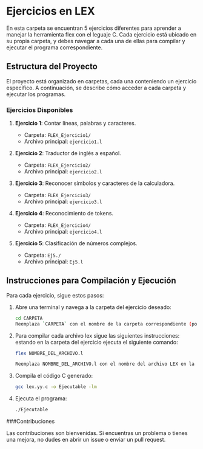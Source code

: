 # Ejercicios en LEX

En esta carpeta se encuentran 5 ejercicios diferentes para aprender a manejar la herramienta flex con el leguaje C. Cada ejercicio está ubicado en su propia carpeta, y debes navegar a cada una de ellas para compilar y ejecutar el programa correspondiente.

## Estructura del Proyecto

El proyecto está organizado en carpetas, cada una conteniendo un ejercicio específico. A continuación, se describe cómo acceder a cada carpeta y ejecutar los programas.

### Ejercicios Disponibles

1. **Ejercicio 1**: Contar líneas, palabras y caracteres.
   - Carpeta: `FLEX_Ejercicio1/`
   - Archivo principal: `ejercicio1.l`

2. **Ejercicio 2**: Traductor de inglés a español.
   - Carpeta: `FLEX_Ejercicio2/`
   - Archivo principal: `ejercicio2.l`

3. **Ejercicio 3**: Reconocer símbolos y caracteres de la calculadora.
   - Carpeta: `FLEX_Ejercicio3/`
   - Archivo principal: `ejercicio3.l`
   
4. **Ejercicio 4**: Reconocimiento de tokens.
   - Carpeta: `FLEX_Ejercicio4/`
   - Archivo principal: `ejercicio4.l`
   
5. **Ejercicio 5**: Clasificación de números complejos.
   - Carpeta: `Ej5./`
   - Archivo principal: `Ej5.l`

## Instrucciones para Compilación y Ejecución

Para cada ejercicio, sigue estos pasos:

1. Abre una terminal y navega a la carpeta del ejercicio deseado:
   ```bash
   cd CARPETA
   Reemplaza `CARPETA` con el nombre de la carpeta correspondiente (por ejemplo, FLEX_Ejercicio1).
   
2. Para compilar cada archivo lex sigue las siguientes instrucciones:
   estando en la carpeta del ejercicio ejecuta el siguiente comando:
   ```bash
   flex NOMBRE_DEL_ARCHIVO.l
   
   Reemplaza NOMBRE_DEL_ARCHIVO.l con el nombre del archivo LEX en la carpeta (por ejemplo, ejercicio1.l).
   
3. Compila el código C generado:
   ```bash
   gcc lex.yy.c -o Ejecutable -lm
   
4. Ejecuta el programa:
   ```bash
   ./Ejecutable

###Contribuciones

Las contribuciones son bienvenidas. Si encuentras un problema o tienes una mejora, no dudes en abrir un issue o enviar un pull request.

